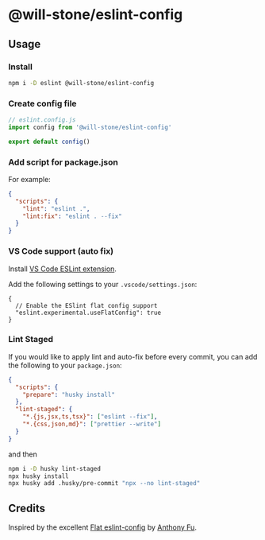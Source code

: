 # @will-stone/eslint-config

## Usage

### Install

```bash
npm i -D eslint @will-stone/eslint-config
```

### Create config file

```js
// eslint.config.js
import config from '@will-stone/eslint-config'

export default config()
```

### Add script for package.json

For example:

```json
{
  "scripts": {
    "lint": "eslint .",
    "lint:fix": "eslint . --fix"
  }
}
```

### VS Code support (auto fix)

Install
[VS Code ESLint extension](https://marketplace.visualstudio.com/items?itemName=dbaeumer.vscode-eslint).

Add the following settings to your `.vscode/settings.json`:

```jsonc
{
  // Enable the ESlint flat config support
  "eslint.experimental.useFlatConfig": true
}
```

### Lint Staged

If you would like to apply lint and auto-fix before every commit, you can add
the following to your `package.json`:

```json
{
  "scripts": {
    "prepare": "husky install"
  },
  "lint-staged": {
    "*.{js,jsx,ts,tsx}": ["eslint --fix"],
    "*.{css,json,md}": ["prettier --write"]
  }
}
```

and then

```bash
npm i -D husky lint-staged
npx husky install
npx husky add .husky/pre-commit "npx --no lint-staged"
```

## Credits

Inspired by the excellent
[Flat eslint-config](https://github.com/antfu/eslint-config) by
[Anthony Fu](https://github.com/antfu).
